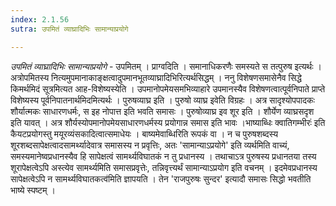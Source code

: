 ```yaml
---
index: 2.1.56
sutra: उपमितं व्याघ्रादिभिः सामान्याप्रयोगे

---
```

_उपमितं व्याघ्रादिभिः सामान्याप्रयोगे_ - उपमितम् । प्राग्वदिति । समानाधिकरणैः समस्यते स तत्पुरुष इत्यर्थः । अत्रोपमितस्य नित्यमुपमानाकाङ्क्षत्वादुपमानभूतव्याघ्रादिभिरित्यर्थसिद्धम् । ननु विशेषणसमासेनैव सिद्धे किमर्थमिदं सूत्रमित्यत आह-विशेष्यस्येति । उपमानोपमेयसमभिव्याहारे उपमानस्यैव विशेषणत्वात्पूर्वनिपाते प्राप्ते विशेष्यस्य पूर्वनिपातनार्थमिदमित्यर्थः । पुरुषव्याघ्र इति । पुरुषो व्याघ्र इवेति विग्रहः । अत्र सादृश्योपपादकः शौर्यात्मकः साधारणधर्मः, स इह नोपात्त इति भवति समासः । पुरुषोव्याघ्र इव शूर इति । शौर्येण व्याघ्रसदृश इति यावत् । अत्र शौर्यस्योपमानोपमेयसाधारणधर्मस्य प्रयोगान्न समास इति भावः ।भाष्याब्धिः क्वातिगम्भीरः॑ इति कैयटप्रयोगस्तु मयूरव्यंसकादित्वात्समाधेयः । बाष्यमेवाब्धिरिति रूपकं वा । न च पुरुषशब्दस्य शूरशब्दसापेक्षत्वादसामर्थ्यादेवात्र समासस्य न प्रवृत्तिः, अतः 'सामान्याऽप्रयोगे' इति व्यर्थमिति वाच्यं, समस्यमानेष्वप्रधानस्यैव हि सापेक्षत्वं सामर्थ्यविघातकं न तु प्रधानस्य । तथाचाऽत्र पुरुषस्य प्रधानतया तस्य शूरापेक्षत्वेऽपि अस्त्येव सामर्थ्यमिति समासप्रवृत्तेः, तन्निवृत्त्यर्थं सामान्याऽप्रयोग इति वचनम् । इदमेवप्रधानस्य सापेक्षत्वेऽपि न सामर्थ्यविघातकत्व॑मिति ज्ञापयति । तेन 'राजपुरुषः सुन्दर' इत्यादौ समासः सिद्धो भवतीति भाष्ये स्पष्टम् ।